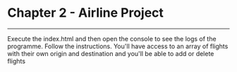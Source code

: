 # Chapter 2 - Airline Project
***
Execute the index.html and then open the console to see the logs of the programme. Follow the instructions. You'll have access to an array of flights with their own origin and destination and you'll be able to add or delete flights 
